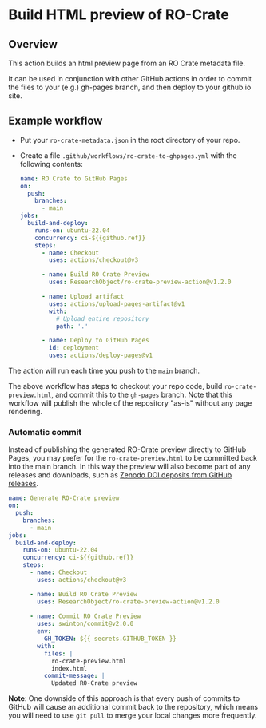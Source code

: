# Build HTML preview of RO-Crate

## Overview

This action builds an html preview page from an RO Crate metadata file.

It can be used in conjunction with other GitHub actions in order to
commit the files to your (e.g.) gh-pages branch,
and then deploy to your github.io site.

## Example workflow

- Put your `ro-crate-metadata.json` in the root directory of your repo.

- Create a file `.github/workflows/ro-crate-to-ghpages.yml` with the following contents:

  ```yaml
  name: RO Crate to GitHub Pages
  on:
    push:
      branches:
        - main
  jobs:
    build-and-deploy:
      runs-on: ubuntu-22.04
      concurrency: ci-${{github.ref}}
      steps:
        - name: Checkout
          uses: actions/checkout@v3

        - name: Build RO Crate Preview
          uses: ResearchObject/ro-crate-preview-action@v1.2.0

        - name: Upload artifact
          uses: actions/upload-pages-artifact@v1
          with:
            # Upload entire repository
            path: '.'

        - name: Deploy to GitHub Pages
          id: deployment
          uses: actions/deploy-pages@v1  

  ```

The action will run each time you push to the `main` branch. 

The above workflow has steps to checkout your repo code, build `ro-crate-preview.html`,
and commit this to the `gh-pages` branch. Note that this workflow will publish the whole of the repository "as-is" without any page rendering.

### Automatic commit

Instead of publishing the generated RO-Crate preview directly to GitHub Pages, you may prefer
for the `ro-crate-preview.html` to be committed back into the main branch. In this way the preview
will also become part of any releases and downloads, such as 
[Zenodo DOI deposits from GitHub releases](https://docs.github.com/en/repositories/archiving-a-github-repository/referencing-and-citing-content).

```yaml
name: Generate RO-Crate preview
on:
  push:
    branches:
      - main
jobs:
  build-and-deploy:
    runs-on: ubuntu-22.04
    concurrency: ci-${{github.ref}}
    steps:
      - name: Checkout
        uses: actions/checkout@v3

      - name: Build RO Crate Preview
        uses: ResearchObject/ro-crate-preview-action@v1.2.0
              
      - name: Commit RO Crate Preview
        uses: swinton/commit@v2.0.0
        env:
          GH_TOKEN: ${{ secrets.GITHUB_TOKEN }}        
        with:
          files: |
            ro-crate-preview.html
            index.html
          commit-message: |
            Updated RO-Crate preview
```

**Note**: One downside of this approach is that every push of commits to GitHub 
will cause an additional commit back to the repository, which means you will
need to use `git pull` to merge your local changes more frequently.
